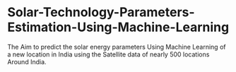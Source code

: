 # Solar-Technology-Parameters-Estimation-Using-Machine-Learning
The Aim to predict the solar energy parameters Using Machine Learning of a new location in India using the Satellite data of nearly 500 locations Around India. 
